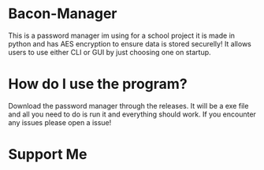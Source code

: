 # Bacon-Manager
This is a password manager im using for a school project it is made in python and has AES encryption to ensure data is stored securelly! It allows users to use either CLI or GUI by just choosing one on startup.

# How do I use the program?

Download the password manager through the releases. It will be a exe file and all you need to do is run it and everything should work. If you encounter any issues please open a issue!

# Support Me

<script src='https://storage.ko-fi.com/cdn/scripts/overlay-widget.js'></script>
<script>
  kofiWidgetOverlay.draw('mrbacon', {
    'type': 'floating-chat',
    'floating-chat.donateButton.text': 'Support me',
    'floating-chat.donateButton.background-color': '#5bc0de',
    'floating-chat.donateButton.text-color': '#323842'
  });
</script>
